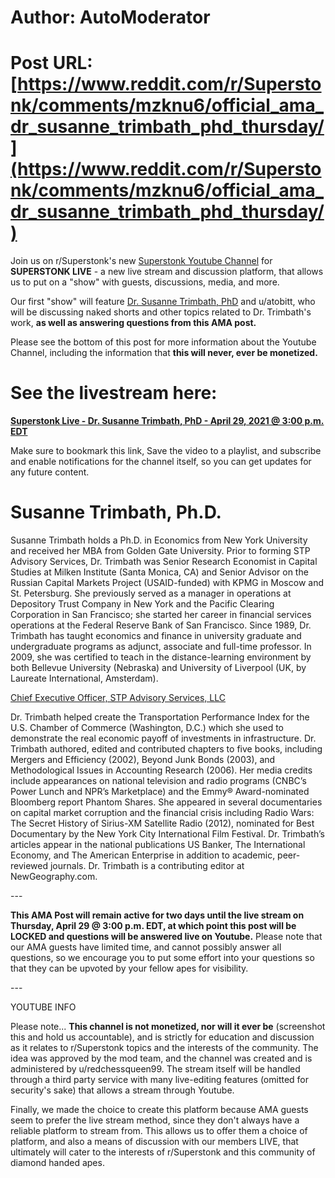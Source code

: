 # Author: AutoModerator
# Post URL: [https://www.reddit.com/r/Superstonk/comments/mzknu6/official_ama_dr_susanne_trimbath_phd_thursday/](https://www.reddit.com/r/Superstonk/comments/mzknu6/official_ama_dr_susanne_trimbath_phd_thursday/)


Join us on r/Superstonk's new [Superstonk Youtube Channel](https://www.youtube.com/channel/UCI4EET9NJPWxUuXGlG6fxPA) for **SUPERSTONK LIVE** \- a new live stream and discussion platform, that allows us to put on a "show" with guests, discussions, media, and more.

Our first "show" will feature [Dr. Susanne Trimbath, PhD](https://www.gminsight.com/bio-susanne-trimbath) and u/atobitt, who will be discussing naked shorts and other topics related to Dr. Trimbath's work, **as well as answering questions from this AMA post.**

Please see the bottom of this post for more information about the Youtube Channel, including the information that **this will never, ever be monetized.**

# See the livestream here:

[**Superstonk Live - Dr**](https://youtu.be/9rKS92zwh_o)[**. Susanne Trimbath, PhD - April 29, 2021 @ 3:00 p.m. EDT**](https://youtu.be/9rKS92zwh_o)

Make sure to bookmark this link, Save the video to a playlist, and subscribe and enable notifications for the channel itself, so you can get updates for any future content.

# Susanne Trimbath, Ph.D.

Susanne Trimbath holds a Ph.D. in Economics from New York University and received her MBA from Golden Gate University. Prior to forming STP Advisory Services, Dr. Trimbath was Senior Research Economist in Capital Studies at Milken Institute (Santa Monica, CA) and Senior Advisor on the Russian Capital Markets Project (USAID-funded) with KPMG in Moscow and St. Petersburg. She previously served as a manager in operations at Depository Trust Company in New York and the Pacific Clearing Corporation in San Francisco; she started her career in financial services operations at the Federal Reserve Bank of San Francisco. Since 1989, Dr. Trimbath has taught economics and finance in university graduate and undergraduate programs as adjunct, associate and full-time professor. In 2009, she was certified to teach in the distance-learning environment by both Bellevue University (Nebraska) and University of Liverpool (UK, by Laureate International, Amsterdam). 

[Chief Executive Officer, STP Advisory Services, LLC](https://preview.redd.it/xwe3vp3llov61.jpg?width=500&format=pjpg&auto=webp&s=b2498ae062d4893d1800066c373cf0b756ae0894)

Dr. Trimbath helped create the Transportation Performance Index for the U.S. Chamber of Commerce (Washington, D.C.) which she used to demonstrate the real economic payoff of investments in infrastructure.  Dr. Trimbath authored, edited and contributed chapters to five books, including Mergers and Efficiency (2002), Beyond Junk Bonds (2003), and Methodological Issues in Accounting Research (2006). Her media credits include appearances on national television and radio programs (CNBC’s Power Lunch and NPR’s Marketplace) and the Emmy® Award-nominated Bloomberg report Phantom Shares. She appeared in several documentaries on capital market corruption and the financial crisis including Radio Wars: The Secret History of Sirius-XM Satellite Radio (2012), nominated for Best Documentary by the New York City International Film Festival. Dr. Trimbath’s articles appear in the national publications US Banker, The International Economy, and The American Enterprise in addition to academic, peer-reviewed journals. Dr. Trimbath is a contributing editor at NewGeography.com. 

\---

**This AMA Post will remain active for two days until the live stream on Thursday, April 29 @ 3:00 p.m. EDT, at which point this post will be LOCKED and questions will be answered live on Youtube.** Please note that our AMA guests have limited time, and cannot possibly answer all questions, so we encourage you to put some effort into your questions so that they can be upvoted by your fellow apes for visibility.

\---

YOUTUBE INFO

Please note... **This channel is not monetized, nor will it ever be** (screenshot this and hold us accountable), and is strictly for education and discussion as it relates to r/Superstonk topics and the interests of the community. The idea was approved by the mod team, and the channel was created and is administered by u/redchessqueen99. The stream itself will be handled through a third party service with many live-editing features (omitted for security's sake) that allows a stream through Youtube.

Finally, we made the choice to create this platform because AMA guests seem to prefer the live stream method, since they don't always have a reliable platform to stream from. This allows us to offer them a choice of platform, and also a means of discussion with our members LIVE, that ultimately will cater to the interests of r/Superstonk and this community of diamond handed apes.
